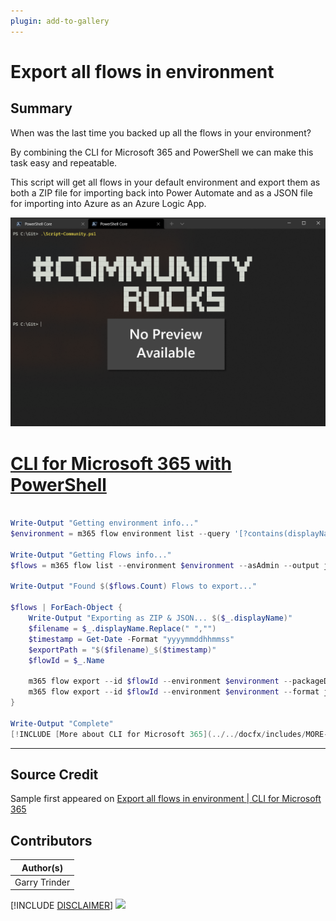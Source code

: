 ```yaml
---
plugin: add-to-gallery
---
```


# Export all flows in environment

## Summary

When was the last time you backed up all the flows in your environment?

By combining the CLI for Microsoft 365 and PowerShell we can make this task easy and repeatable.

This script will get all flows in your default environment and export them as both a ZIP file for importing back into Power Automate and as a JSON file for importing into Azure as an Azure Logic App.

![Example Screenshot](assets/example.png)

# [CLI for Microsoft 365 with PowerShell](#tab/cli-m365-ps)
```powershell

Write-Output "Getting environment info..."
$environment = m365 flow environment list --query '[?contains(displayName,`default`)] .name'

Write-Output "Getting Flows info..."
$flows = m365 flow list --environment $environment --asAdmin --output json | ConvertFrom-JSON

Write-Output "Found $($flows.Count) Flows to export..."

$flows | ForEach-Object {
    Write-Output "Exporting as ZIP & JSON... $($_.displayName)"
    $filename = $_.displayName.Replace(" ","")
    $timestamp = Get-Date -Format "yyyymmddhhmmss"
    $exportPath = "$($filename)_$($timestamp)"
    $flowId = $_.Name
    
    m365 flow export --id $flowId --environment $environment --packageDisplayName $_.displayName --path "$exportPath.zip"
    m365 flow export --id $flowId --environment $environment --format json --path "$exportPath.json"
}

Write-Output "Complete"
[!INCLUDE [More about CLI for Microsoft 365](../../docfx/includes/MORE-CLIM365.md)]
```

***

## Source Credit

Sample first appeared on [Export all flows in environment | CLI for Microsoft 365](https://pnp.github.io/cli-microsoft365/sample-scripts/flow/export-all-flows-in-environment/)

## Contributors

| Author(s) |
|-----------|
| Garry Trinder |

[!INCLUDE [DISCLAIMER](../../docfx/includes/DISCLAIMER.md)]
<img src="https://telemetry.sharepointpnp.com/script-samples/scripts/flow-export-all-flows-in-environment" aria-hidden="true" />